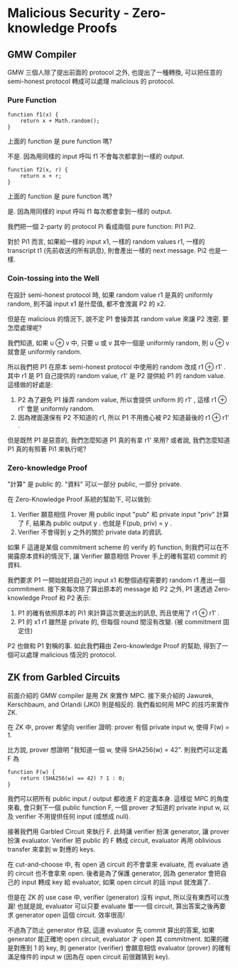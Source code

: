 # Malicious Security - Zero-knowledge Proofs

## GMW Compiler

GMW 三個人除了提出前面的 protocol 之外, 也提出了一種轉換, 可以把任意的 semi-honest protocol 轉成可以處理 malicious 的 protocol.

### Pure Function

```
function f1(x) {
    return x + Math.random();
}
```
上面的 function 是 pure function 嗎?

不是. 因為用同樣的 input 呼叫 f1 不會每次都拿到一樣的 output.

```
function f2(x, r) {
    return x + r;
}
```
上面的 function 是 pure function 嗎?

是. 因為用同樣的 input 呼叫 f1 每次都會拿到一樣的 output.

我們把一個 2-party 的 protocol Pi 看成兩個 pure function: Pi1 Pi2.

對於 Pi1 而言, 如果給一樣的 input x1, 一樣的 random values r1, 一樣的 transcript t1 (先前收送的所有訊息), 則會產出一樣的 next message. Pi2 也是一樣.

### Coin-tossing into the Well

在設計 semi-honest protocol 時, 如果 random value r1 是真的 uniformly random, 則不論 input x1 是什麼值, 都不會洩漏 P2 的 x2.

但是在 malicious 的情況下, 說不定 P1 會操弄其 random value 來讓 P2 洩密. 要怎麼處理呢?

我們知道, 如果 u ⊕ v 中, 只要 u 或 v 其中一個是 uniformly random, 則 u ⊕ v 就會是 uniformly random.

所以我們把 P1 在原本 semi-honest protocol 中使用的 random 改成 r1 ⊕ r1' . 其中 r1 是 P1 自己提供的 random value, r1' 是 P2 提供給 P1 的 random value. 這樣做的好處是:
1. P2 為了避免 P1 操弄 random value, 所以會提供 uniform 的 r1' , 這樣 r1 ⊕ r1' 會是 uniformly random.
2. 因為裡面還保有 P2 不知道的 r1, 所以 P1 不用擔心被 P2 知道最後的 r1 ⊕ r1' .

但是既然 P1 是惡意的, 我們怎麼知道 P1 真的有拿 r1' 來用? 或者說, 我們怎麼知道 P1 真的有照著 Pi1 來執行呢?

### Zero-knowledge Proof

"計算" 是 public 的. "資料" 可以一部分 public, 一部分 private.

在 Zero-Knowledge Proof 系統的幫助下, 可以做到:
1. Verifier 願意相信 Prover 用 public input "pub" 和 private input "priv" 計算了 F, 結果為 public output y . 也就是 F(pub, priv) = y .
2. Verifier 不會得到 y 之外的關於 private data 的資訊.

如果 F 這邊是某個 commitment scheme 的 verify 的 function, 則我們可以在不揭露原本資料的情況下, 讓 Verifier 願意相信 Prover 手上的確有當初 commit 的資料.

我們要求 P1 一開始就把自己的 input x1 和整個過程需要的 random r1 產出一個 commitment. 接下來每次除了算出原本的 message 給 P2 之外, P1 還透過 Zero-knowledge Proof 和 P2 表示:
1. P1 的確有依照原本的 Pi1 來計算這次要送出的訊息, 而且使用了 r1 ⊕ r1' .
2. P1 的 x1 r1 雖然是 private 的, 但每個 round 間沒有改變. (被 commitment 固定住)

P2 也做和 P1 對稱的事. 如此我們藉由 Zero-knowledge Proof 的幫助, 得到了一個可以處理 malicious 情況的 protocol.


## ZK from Garbled Circuits

前面介紹的 GMW compiler 是用 ZK 來實作 MPC. 接下來介紹的 Jawurek, Kerschbaum, and Orlandi (JKO) 則是相反的. 我們看如何用 MPC 的技巧來實作 ZK.

在 ZK 中, prover 希望向 verifier 證明: prover 有個 private input w, 使得 F(w) = 1.

比方說, prover 想證明 "我知道一個 w, 使得 SHA256(w) = 42". 則我們可以定義 F 為
```
function F(w) {
    return (SHA256(w) == 42) ? 1 : 0;
}
```

我們可以把所有 public input / output 都收進 F 的定義本身. 這樣從 MPC 的角度來看, 會只剩下一個 public function F, 一個 prover 才知道的 private input w, 以及 verifier 不用提供任何 input (或想成 null).

接著我們用 Garbled Circuit 來執行 F. 此時讓 verifier 扮演 generator, 讓 prover 扮演 evaluator. Verifier 把 public 的 F 轉成 circuit, evaluator 再用 oblivious transfer 來拿到 w 對應的 keys.

在 cut-and-choose 中, 有 open 過 circuit 的不會拿來 evaluate, 而 evaluate 過的 circuit 也不會拿來 open. 後者是為了保護 generator, 因為 generator 會把自己的 input 轉成 key 給 evaluator, 如果 open circuit 的話 input 就洩漏了.

但是在 ZK 的 use case 中, verifier (generator) 沒有 input, 所以沒有東西可以洩漏! 也就是說, evaluator 可以只要 evaluate 單一一個 circuit, 算出答案之後再要求 generator open 這個 circuit. 效率很高!

不過為了防止 generator 作惡, 這邊 evaluator 先 commit 算出的答案, 如果 generator 能正確地 open circuit, evaluator 才 open 其 commitment. 如果的確是對應到 1 的 key, 則 generator (verifier) 會願意相信 evaluator (prover) 的確有滿足條件的 input w (因為在 open circuit 前很難猜到 key).